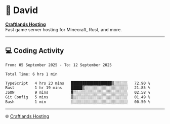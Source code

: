 # 👋 David

**[Craftlands Hosting](https://craftlands.host)**  
Fast game server hosting for Minecraft, Rust, and more.

---

## 💻 Coding Activity

<!--START_SECTION:waka-->

```txt
From: 05 September 2025 - To: 12 September 2025

Total Time: 6 hrs 1 min

TypeScript   4 hrs 23 mins   ██████████████████▒░░░░░░   72.90 %
Rust         1 hr 19 mins    █████▒░░░░░░░░░░░░░░░░░░░   21.85 %
JSON         9 mins          ▓░░░░░░░░░░░░░░░░░░░░░░░░   02.58 %
Git Config   5 mins          ▒░░░░░░░░░░░░░░░░░░░░░░░░   01.49 %
Bash         1 min           ░░░░░░░░░░░░░░░░░░░░░░░░░   00.50 %
```

<!--END_SECTION:waka-->

---

🌐 [Craftlands Hosting](https://craftlands.host)  
